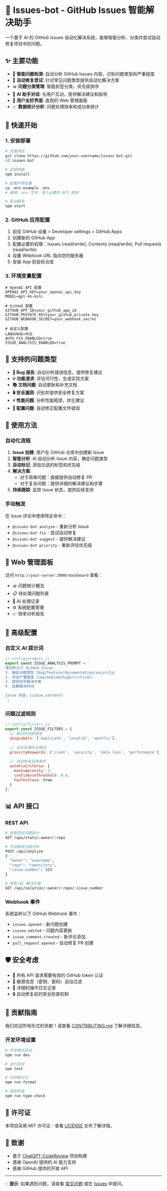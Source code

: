 # 🤖 Issues-bot - GitHub Issues 智能解决助手

一个基于 AI 的 GitHub Issues 自动化解决系统，能够智能分析、分类并尝试自动修复项目中的问题。

## ✨ 主要功能

- 🎯 **智能问题检测**: 自动分析 GitHub Issues 内容，识别问题类型和严重程度
- 🔧 **自动修复尝试**: 针对常见问题类型提供自动化解决方案
- 📊 **问题分类管理**: 智能标签分类，优先级排序
- 💬 **AI 助手对话**: 与用户互动，提供解决建议和指导
- 🎨 **用户友好界面**: 直观的 Web 管理面板
- 📈 **数据统计分析**: 问题处理效率和成功率统计

## 🚀 快速开始

### 1. 安装部署

```bash
# 克隆项目
git clone https://github.com/your-username/issues-bot.git
cd issues-bot

# 安装依赖
npm install

# 配置环境变量
cp .env.example .env
# 编辑 .env 文件，填入必要的 API 密钥

# 启动服务
npm start
```

### 2. GitHub 应用配置

1. 前往 GitHub 设置 > Developer settings > GitHub Apps
2. 创建新的 GitHub App
3. 配置必要的权限：Issues (read/write), Contents (read/write), Pull requests (read/write)
4. 设置 Webhook URL 指向您的服务器
5. 安装 App 到目标仓库

### 3. 环境变量配置

```env
# OpenAI API 配置
OPENAI_API_KEY=your_openai_api_key
MODEL=gpt-4o-mini

# GitHub 配置
GITHUB_APP_ID=your_github_app_id
GITHUB_PRIVATE_KEY=your_github_private_key
GITHUB_WEBHOOK_SECRET=your_webhook_secret

# 自定义配置
LANGUAGE=中文
AUTO_FIX_ENABLED=true
ISSUE_ANALYSIS_ENABLED=true
```

## 🔧 支持的问题类型

- **🐛 Bug 报告**: 自动分析错误信息，提供修复建议
- **💡 功能请求**: 评估可行性，生成实现方案
- **📚 文档问题**: 自动更新和补充文档
- **🔒 安全漏洞**: 识别并提供安全修复方案
- **⚡ 性能问题**: 分析性能瓶颈，优化建议
- **🔧 配置问题**: 自动修正配置文件错误

## 📖 使用方法

### 自动化流程

1. **Issue 创建**: 用户在 GitHub 仓库中创建新 Issue
2. **智能分析**: AI 自动分析 Issue 内容，确定问题类型
3. **自动标记**: 添加合适的标签和优先级
4. **解决方案**: 
   - 对于简单问题：直接提供自动修复 PR
   - 对于复杂问题：提供详细的解决建议和步骤
5. **持续跟踪**: 监控 Issue 状态，提供后续支持

### 手动触发

在 Issue 评论中使用特定命令：

- `@issues-bot analyze` - 重新分析 Issue
- `@issues-bot fix` - 尝试自动修复
- `@issues-bot suggest` - 提供解决建议
- `@issues-bot priority` - 重新评估优先级

## 🎨 Web 管理面板

访问 `http://your-server:3000/dashboard` 查看：

- 📊 问题统计概览
- 📋 待处理问题列表
- 🤖 AI 处理记录
- ⚙️ 系统配置管理
- 📈 效率分析报告

## 🔧 高级配置

### 自定义 AI 提示词

```javascript
// config/prompts.js
export const ISSUE_ANALYSIS_PROMPT = `
请分析以下 GitHub Issue：
1. 确定问题类型（bug/feature/documentation/security）
2. 评估严重程度（low/medium/high/critical）
3. 提供初步解决方案
4. 估算解决时间

Issue 内容：{issue_content}
`;
```

### 问题过滤规则

```javascript
// config/filters.js
export const ISSUE_FILTERS = {
  // 跳过的问题类型
  skipLabels: ['duplicate', 'invalid', 'wontfix'],
  
  // 优先处理的关键词
  priorityKeywords: ['crash', 'security', 'data loss', 'performance'],
  
  // 自动修复启用条件
  autoFixCriteria: {
    maxComplexity: 3,
    confidenceThreshold: 0.8,
    hasTestCase: true
  }
};
```

## 📊 API 接口

### REST API

```bash
# 获取项目问题统计
GET /api/stats/:owner/:repo

# 手动触发问题分析
POST /api/analyze
{
  "owner": "username",
  "repo": "repository",
  "issue_number": 123
}

# 获取 AI 解决方案
GET /api/solution/:owner/:repo/:issue_number
```

### Webhook 事件

系统监听以下 GitHub Webhook 事件：

- `issues.opened` - 新问题创建
- `issues.edited` - 问题内容更新
- `issue_comment.created` - 新评论添加
- `pull_request.opened` - 自动修复 PR 创建

## 🛡️ 安全考虑

- 🔐 所有 API 请求需要有效的 GitHub token 认证
- 🚫 敏感信息（密钥、密码）自动过滤
- 📝 详细的操作日志记录
- 🔒 自动修复前的安全检查机制

## 🤝 贡献指南

我们欢迎所有形式的贡献！请查看 [CONTRIBUTING.md](CONTRIBUTING.md) 了解详细信息。

### 开发环境设置

```bash
# 开发模式启动
npm run dev

# 运行测试
npm test

# 代码格式化
npm run format

# 类型检查
npm run type-check
```

## 📄 许可证

本项目采用 MIT 许可证 - 查看 [LICENSE](LICENSE) 文件了解详情。

## 🙏 致谢

- 基于 [ChatGPT-CodeReview](https://github.com/anc95/ChatGPT-CodeReview) 项目构建
- 感谢 OpenAI 提供的 AI 能力支持
- 感谢 GitHub 提供的开放 API

---

💡 **提示**: 如果遇到问题，请查看 [常见问题](docs/FAQ.md) 或在 [Issues](https://github.com/your-username/issues-bot/issues) 中提问。
